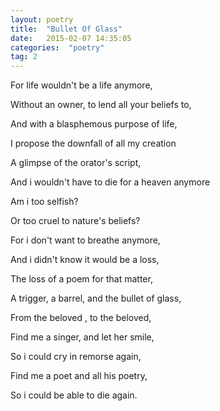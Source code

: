 ```yaml
---
layout: poetry
title:  "Bullet Of Glass"
date:   2015-02-07 14:35:05
categories:  "poetry"
tag: 2
---
```


For life wouldn't be a life anymore,

Without an owner, to lend all your beliefs to,

And with a blasphemous purpose of life,

I propose the downfall of all my creation

A glimpse of the orator's script,

And i wouldn't have to die for a heaven anymore

Am i too selfish?

Or too cruel to nature's beliefs?

For i don't want to breathe anymore,

And i didn't know it would be a loss,

The loss of a poem for that matter,

A trigger, a barrel, and the bullet of glass,

From the beloved , to the beloved,

Find me a singer, and let her smile,

So i could cry in remorse again,

Find me a poet and all his poetry,

So i could be able to die again.


[jekyll-gh]: https://github.com/jekyll/jekyll
[jekyll]:    http://jekyllrb.com